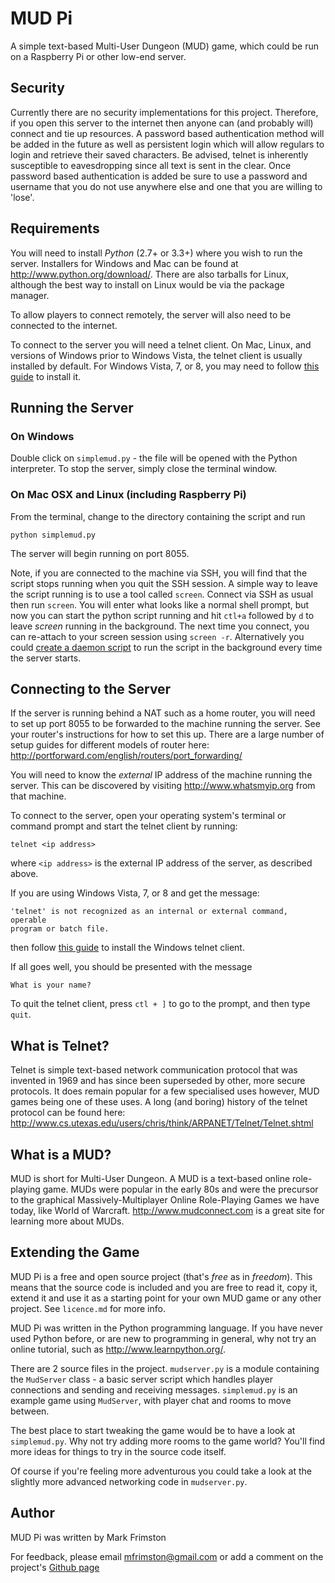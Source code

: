 MUD Pi
======

A simple text-based Multi-User Dungeon (MUD) game, which could be run on a
Raspberry Pi or other low-end server.

Security
--------

Currently there are no security implementations for this project. Therefore, if you open this server to the internet then anyone can (and probably will) connect and tie up resources. A password based authentication method will be added in the future as well as persistent login which will allow regulars to login and retrieve their saved characters. Be advised, telnet is inherently susceptible to eavesdropping since all text is sent in the clear. Once password based authentication is added be sure to use a password and username that you do not use anywhere else and one that you are willing to 'lose'.

Requirements
------------

You will need to install _Python_ (2.7+ or 3.3+) where you wish to run the
server. Installers for Windows and Mac can be found at
<http://www.python.org/download/>. There are also tarballs for Linux, although
the best way to install on Linux would be via the package manager.

To allow players to connect remotely, the server will also need to be connected
to the internet.

To connect to the server you will need a telnet client. On Mac, Linux, and
versions of Windows prior to Windows Vista, the telnet client is usually
installed by default. For Windows Vista, 7, or 8, you may need to follow
[this guide](http://technet.microsoft.com/en-us/library/cc771275%28v=ws.10%29.aspx)
to install it.


Running the Server
------------------

### On Windows

Double click on `simplemud.py` - the file will be opened with the Python
interpreter. To stop the server, simply close the terminal window.


### On Mac OSX and Linux (including Raspberry Pi)

From the terminal, change to the directory containing the script and run

	python simplemud.py

The server will begin running on port 8055.

Note, if you are connected to the machine via SSH, you will find that the
script stops running when you quit the SSH session. A simple way to leave the
script running is to use a tool called `screen`. Connect via SSH as usual then
run `screen`. You will enter what looks like a normal shell prompt, but now you
can start the python script running and hit `ctl+a` followed by `d` to leave
_screen_ running in the background. The next time you connect, you can
re-attach to your screen session using `screen -r`. Alternatively you could
[create a daemon script](http://jimmyg.org/blog/2010/python-daemon-init-script.html)
to run the script in the background every time the server starts.


Connecting to the Server
------------------------

If the server is running behind a NAT such as a home router, you will need to
set up port 8055 to be forwarded to the machine running the server. See your 
router's instructions for how to set this up. There are a large number of
setup guides for different models of router here:
<http://portforward.com/english/routers/port_forwarding/>

You will need to know the _external_ IP address of the machine running the
server. This can be discovered by visiting <http://www.whatsmyip.org> from
that machine.

To connect to the server, open your operating system's terminal or command
prompt and start the telnet client by running:

	telnet <ip address>

where `<ip address>` is the external IP address of the server, as described
above.

If you are using Windows Vista, 7, or 8 and get the message:

	'telnet' is not recognized as an internal or external command, operable
	program or batch file.

then follow [this guide](http://technet.microsoft.com/en-us/library/cc771275%28v=ws.10%29.aspx)
to install the Windows telnet client.

If all goes well, you should be presented with the message

	What is your name?

To quit the telnet client, press `ctl + ]` to go to the prompt, and then
type `quit`.


What is Telnet?
---------------

Telnet is simple text-based network communication protocol that was invented in
1969 and has since been superseded by other, more secure protocols. It does
remain popular for a few specialised uses however, MUD games being one of these
uses. A long (and boring) history of the telnet protocol can be found here:
<http://www.cs.utexas.edu/users/chris/think/ARPANET/Telnet/Telnet.shtml>


What is a MUD?
--------------

MUD is short for Multi-User Dungeon. A MUD is a text-based online role-playing
game. MUDs were popular in the early 80s and were the precursor to the
graphical Massively-Multiplayer Online Role-Playing Games we have today, like
World of Warcraft. <http://www.mudconnect.com> is a great site for learning
more about MUDs.


Extending the Game
------------------

MUD Pi is a free and open source project (that's _free_ as in _freedom_). This
means that the source code is included and you are free to read it, copy it,
extend it and use it as a starting point for your own MUD game or any other
project. See `licence.md` for more info.

MUD Pi was written in the Python programming language. If you have never used
Python before, or are new to programming in general, why not try an online
tutorial, such as <http://www.learnpython.org/>.

There are 2 source files in the project. `mudserver.py` is a module containing
the `MudServer` class - a basic server script which handles player connections
and sending and receiving messages. `simplemud.py` is an example game using
`MudServer`, with player chat and rooms to move between.

The best place to start tweaking the game would be to have a look at
`simplemud.py`. Why not try adding more rooms to the game world? You'll find
more ideas for things to try in the source code itself.

Of course if you're feeling more adventurous you could take a look at the
slightly more advanced networking code in `mudserver.py`.


Author
------

MUD Pi was written by Mark Frimston

For feedback, please email <mfrimston@gmail.com> or add a comment on the
project's [Github page](http://github.com/frimkron/mud-pi)
